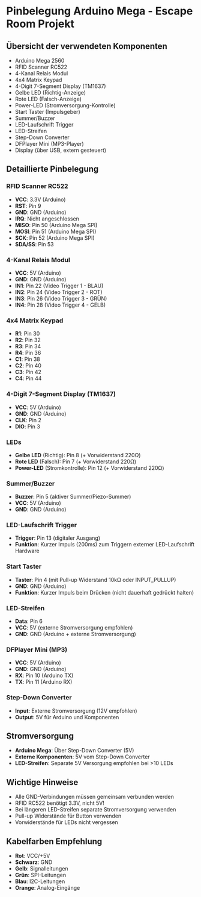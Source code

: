 # Pinbelegung Arduino Mega - Escape Room Projekt

## Übersicht der verwendeten Komponenten
- Arduino Mega 2560
- RFID Scanner RC522
- 4-Kanal Relais Modul
- 4x4 Matrix Keypad
- 4-Digit 7-Segment Display (TM1637)
- Gelbe LED (Richtig-Anzeige)
- Rote LED (Falsch-Anzeige)
- Power-LED (Stromversorgung-Kontrolle)
- Start Taster (Impulsgeber)
- Summer/Buzzer
- LED-Laufschrift Trigger
- LED-Streifen
- Step-Down Converter
- DFPlayer Mini (MP3-Player)
- Display (über USB, extern gesteuert)

## Detaillierte Pinbelegung

### RFID Scanner RC522
- **VCC**: 3.3V (Arduino)
- **RST**: Pin 9
- **GND**: GND (Arduino)
- **IRQ**: Nicht angeschlossen
- **MISO**: Pin 50 (Arduino Mega SPI)
- **MOSI**: Pin 51 (Arduino Mega SPI)
- **SCK**: Pin 52 (Arduino Mega SPI)
- **SDA/SS**: Pin 53

### 4-Kanal Relais Modul
- **VCC**: 5V (Arduino)
- **GND**: GND (Arduino)
- **IN1**: Pin 22 (Video Trigger 1 - BLAU)
- **IN2**: Pin 24 (Video Trigger 2 - ROT)
- **IN3**: Pin 26 (Video Trigger 3 - GRÜN)
- **IN4**: Pin 28 (Video Trigger 4 - GELB)

### 4x4 Matrix Keypad
- **R1**: Pin 30
- **R2**: Pin 32
- **R3**: Pin 34
- **R4**: Pin 36
- **C1**: Pin 38
- **C2**: Pin 40
- **C3**: Pin 42
- **C4**: Pin 44

### 4-Digit 7-Segment Display (TM1637)
- **VCC**: 5V (Arduino)
- **GND**: GND (Arduino)
- **CLK**: Pin 2
- **DIO**: Pin 3

### LEDs
- **Gelbe LED** (Richtig): Pin 8 (+ Vorwiderstand 220Ω)
- **Rote LED** (Falsch): Pin 7 (+ Vorwiderstand 220Ω)
- **Power-LED** (Stromkontrolle): Pin 12 (+ Vorwiderstand 220Ω)

### Summer/Buzzer
- **Buzzer**: Pin 5 (aktiver Summer/Piezo-Summer)
- **VCC**: 5V (Arduino)
- **GND**: GND (Arduino)

### LED-Laufschrift Trigger
- **Trigger**: Pin 13 (digitaler Ausgang)
- **Funktion**: Kurzer Impuls (200ms) zum Triggern externer LED-Laufschrift Hardware

### Start Taster
- **Taster**: Pin 4 (mit Pull-up Widerstand 10kΩ oder INPUT_PULLUP)
- **GND**: GND (Arduino)
- **Funktion**: Kurzer Impuls beim Drücken (nicht dauerhaft gedrückt halten)

### LED-Streifen
- **Data**: Pin 6
- **VCC**: 5V (externe Stromversorgung empfohlen)
- **GND**: GND (Arduino + externe Stromversorgung)

### DFPlayer Mini (MP3)
- **VCC**: 5V (Arduino)
- **GND**: GND (Arduino)
- **RX**: Pin 10 (Arduino TX)
- **TX**: Pin 11 (Arduino RX)

### Step-Down Converter
- **Input**: Externe Stromversorgung (12V empfohlen)
- **Output**: 5V für Arduino und Komponenten

## Stromversorgung
- **Arduino Mega**: Über Step-Down Converter (5V)
- **Externe Komponenten**: 5V vom Step-Down Converter
- **LED-Streifen**: Separate 5V Versorgung empfohlen bei >10 LEDs

## Wichtige Hinweise
- Alle GND-Verbindungen müssen gemeinsam verbunden werden
- RFID RC522 benötigt 3.3V, nicht 5V!
- Bei längeren LED-Streifen separate Stromversorgung verwenden
- Pull-up Widerstände für Button verwenden
- Vorwiderstände für LEDs nicht vergessen

## Kabelfarben Empfehlung
- **Rot**: VCC/+5V
- **Schwarz**: GND
- **Gelb**: Signalleitungen
- **Grün**: SPI-Leitungen
- **Blau**: I2C-Leitungen
- **Orange**: Analog-Eingänge
